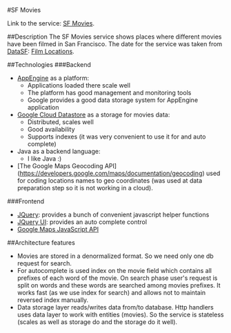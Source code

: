 #SF Movies

Link to the service: [SF Movies](http://sf-movies-1212.appspot.com/).

##Description
The SF Movies service shows places where different movies have been filmed in San Francisco. 
The date for the service was taken from [DataSF](http://www.datasf.org/): [Film Locations](https://data.sfgov.org/Arts-Culture-and-Recreation-/Film-Locations-in-San-Francisco/yitu-d5am).

##Technologies
###Backend
* [AppEngine](https://cloud.google.com/appengine/) as a platform:
    * Applications loaded there scale well
    * The platform has good management and monitoring tools
    * Google provides a good data storage system for AppEngine application
* [Google Cloud Datastore](https://cloud.google.com/storage/) as a storage for movies data:
    * Distributed, scales well
    * Good availability
    * Supports indexes (it was very convenient to use it for and auto complete)
* Java as a backend language:
    * I like Java :)
* [The Google Maps Geocoding API] (https://developers.google.com/maps/documentation/geocoding) used for coding locations names to geo coordinates
(was used at data preparation step so it is not working in a cloud).

###Frontend
* [JQuery](https://jquery.com/): provides a bunch of convenient javascript helper functions 
* [JQuery UI](https://jqueryui.com/): provides an auto complete control
* [Google Maps JavaScript API](https://developers.google.com/maps/documentation/javascript/)

##Architecture features
* Movies are stored in a denormalized format. So we need only one db request for search.
* For autocomplete is used index on the movie field which contains all prefixes of each word of the movie.
On search phase user's request is split on words and these words are searched among movies prefixes.
It works fast (as we use index for search) and allows not to maintain reversed index manually. 
* Data storage layer reads/writes data from/to database. Http handlers uses data layer to work with entities (movies).
So the service is stateless (scales as well as storage do and the storage do it well).
